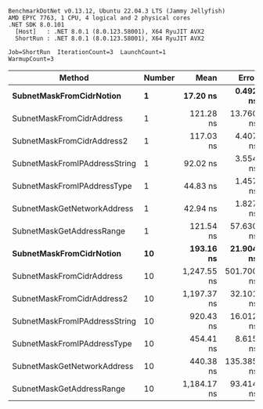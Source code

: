 ```

BenchmarkDotNet v0.13.12, Ubuntu 22.04.3 LTS (Jammy Jellyfish)
AMD EPYC 7763, 1 CPU, 4 logical and 2 physical cores
.NET SDK 8.0.101
  [Host]   : .NET 8.0.1 (8.0.123.58001), X64 RyuJIT AVX2
  ShortRun : .NET 8.0.1 (8.0.123.58001), X64 RyuJIT AVX2

Job=ShortRun  IterationCount=3  LaunchCount=1  
WarmupCount=3  

```
| Method                        | Number | Mean        | Error      | StdDev    | Min         | Max         | Gen0   | Allocated |
|------------------------------ |------- |------------:|-----------:|----------:|------------:|------------:|-------:|----------:|
| **SubnetMaskFromCidrNotion**      | **1**      |    **17.20 ns** |   **0.492 ns** |  **0.027 ns** |    **17.17 ns** |    **17.22 ns** | **0.0007** |      **56 B** |
| SubnetMaskFromCidrAddress     | 1      |   121.28 ns |  13.760 ns |  0.754 ns |   120.45 ns |   121.93 ns | 0.0012 |     112 B |
| SubnetMaskFromCidrAddress2    | 1      |   117.03 ns |   4.407 ns |  0.242 ns |   116.80 ns |   117.28 ns | 0.0013 |     112 B |
| SubnetMaskFromIPAddressString | 1      |    92.02 ns |   3.554 ns |  0.195 ns |    91.90 ns |    92.25 ns | 0.0006 |      56 B |
| SubnetMaskFromIPAddressType   | 1      |    44.83 ns |   1.457 ns |  0.080 ns |    44.76 ns |    44.91 ns | 0.0010 |      88 B |
| SubnetMaskGetNetworkAddress   | 1      |    42.94 ns |   1.827 ns |  0.100 ns |    42.86 ns |    43.05 ns | 0.0007 |      56 B |
| SubnetMaskGetAddressRange     | 1      |   121.54 ns |  57.630 ns |  3.159 ns |   118.08 ns |   124.26 ns | 0.0019 |     168 B |
| **SubnetMaskFromCidrNotion**      | **10**     |   **193.16 ns** |  **21.904 ns** |  **1.201 ns** |   **192.41 ns** |   **194.55 ns** | **0.0067** |     **560 B** |
| SubnetMaskFromCidrAddress     | 10     | 1,247.55 ns | 501.700 ns | 27.500 ns | 1,230.30 ns | 1,279.27 ns | 0.0134 |    1120 B |
| SubnetMaskFromCidrAddress2    | 10     | 1,197.37 ns |  32.101 ns |  1.760 ns | 1,195.67 ns | 1,199.19 ns | 0.0134 |    1120 B |
| SubnetMaskFromIPAddressString | 10     |   920.43 ns |  16.012 ns |  0.878 ns |   919.42 ns |   921.03 ns | 0.0067 |     560 B |
| SubnetMaskFromIPAddressType   | 10     |   454.41 ns |   8.615 ns |  0.472 ns |   454.05 ns |   454.94 ns | 0.0105 |     880 B |
| SubnetMaskGetNetworkAddress   | 10     |   440.38 ns | 135.385 ns |  7.421 ns |   434.39 ns |   448.68 ns | 0.0067 |     560 B |
| SubnetMaskGetAddressRange     | 10     | 1,184.17 ns |  93.414 ns |  5.120 ns | 1,179.61 ns | 1,189.71 ns | 0.0191 |    1680 B |
